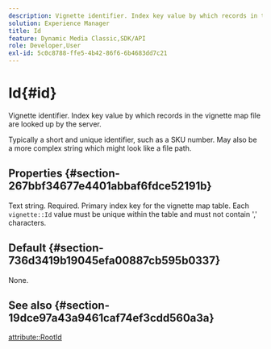 ```yaml
---
description: Vignette identifier. Index key value by which records in the vignette map file are looked up by the server.
solution: Experience Manager
title: Id
feature: Dynamic Media Classic,SDK/API
role: Developer,User
exl-id: 5c0c8788-ffe5-4b42-86f6-6b4683dd7c21
---
```

# Id{#id}

Vignette identifier. Index key value by which records in the vignette map file are looked up by the server.

 Typically a short and unique identifier, such as a SKU number. May also be a more complex string which might look like a file path.

## Properties {#section-267bbf34677e4401abbaf6fdce52191b}

Text string. Required. Primary index key for the vignette map table. Each `vignette::Id` value must be unique within the table and must not contain ',' characters.

## Default {#section-736d3419b19045efa00887cb595b0337}

None.

## See also {#section-19dce97a43a9461caf74ef3cdd560a3a}

[attribute::RootId](../../../../../ir-api/material-cat/image-rendering-api-ref/c-ir-material-catalog/c-ir-attributes-reference/r-ir-rootid.md#reference-54b42b7125824be593378c1accb70d5a)

